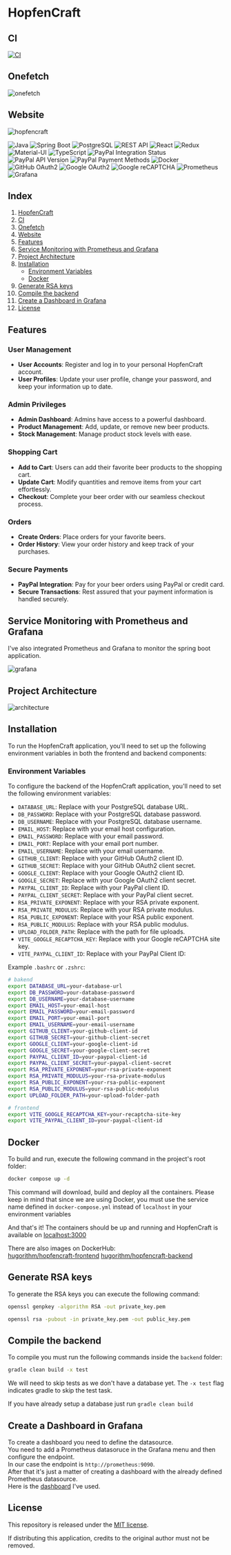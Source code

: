 # HopfenCraft

## CI
[![CI](https://github.com/hugorithm/HopfenCraft/actions/workflows/gradle.yml/badge.svg?branch=master)](https://github.com/hugorithm/HopfenCraft/actions/workflows/gradle.yml)  

## Onefetch 
![onefetch](imgs/onefetch.png)

## Website    

![hopfencraft](frontend/public/homepage.gif)

![Java](https://img.shields.io/badge/-Java-007396?style=flat&logo=java&logoColor=white)
![Spring Boot](https://img.shields.io/badge/-Spring%20Boot-6DB33F?style=flat&logo=spring&logoColor=white)
![PostgreSQL](https://img.shields.io/badge/-PostgreSQL-336791?style=flat&logo=postgresql&logoColor=white)
![REST API](https://img.shields.io/badge/-REST%20API-FF5733?style=flat)
![React](https://img.shields.io/badge/-React-61DAFB?style=flat&logo=react&logoColor=white)
![Redux](https://img.shields.io/badge/-Redux-764ABC?style=flat&logo=redux&logoColor=white)
![Material-UI](https://img.shields.io/badge/-Material%20UI-0081CB?style=flat&logo=material-ui&logoColor=white)
![TypeScript](https://img.shields.io/badge/-TypeScript-3178C6?style=flat&logo=typescript&logoColor=white)
![PayPal Integration Status](https://img.shields.io/badge/PayPal%20Integration-Success-brightgreen)
![PayPal API Version](https://img.shields.io/badge/PayPal%20API%20Version-v2.0-blue)
![PayPal Payment Methods](https://img.shields.io/badge/Payment%20Methods-PayPal%2C%20Credit%20Card-orange)
![Docker](https://img.shields.io/badge/Docker-Container-blue?style=flat&logo=docker)
![GitHub OAuth2](https://img.shields.io/badge/GitHub%20OAuth2-Success-181717?style=flat&logo=github)
![Google OAuth2](https://img.shields.io/badge/Google%20OAuth2-Success-4285F4?style=flat&logo=google)
![Google reCAPTCHA](https://img.shields.io/badge/Google%20reCAPTCHA-Success-43A047?style=flat&logo=google)
![Prometheus](https://img.shields.io/badge/Prometheus-Monitoring-yellow?style=flat&logo=prometheus&logoColor=white)
![Grafana](https://img.shields.io/badge/Grafana-Dashboard-orange?style=flat&logo=grafana&logoColor=white)


## Index

1. [HopfenCraft](#hopfencraft)
2. [CI](#ci)
3. [Onefetch](#onefetch)
4. [Website](#website)
5. [Features](#features)
6. [Service Monitoring with Prometheus and Grafana](#service-monitoring-with-prometheus-and-grafana)
7. [Project Architecture](#project-architecture)
8. [Installation](#installation)
   - [Environment Variables](#environment-variables)
   - [Docker](#docker)
9. [Generate RSA keys](#generate-rsa-keys)
10. [Compile the backend](#compile-the-backend)
11. [Create a Dashboard in Grafana](#create-a-dashboard-in-grafana)
12. [License](#license)

## Features

### User Management
- **User Accounts**: Register and log in to your personal HopfenCraft account.
- **User Profiles**: Update your user profile, change your password, and keep your information up to date.

### Admin Privileges
- **Admin Dashboard**: Admins have access to a powerful dashboard.
- **Product Management**: Add, update, or remove new beer products.
- **Stock Management**: Manage product stock levels with ease.

### Shopping Cart
- **Add to Cart**: Users can add their favorite beer products to the shopping cart.
- **Update Cart**: Modify quantities and remove items from your cart effortlessly.
- **Checkout**: Complete your beer order with our seamless checkout process.

### Orders
- **Create Orders**: Place orders for your favorite beers.
- **Order History**: View your order history and keep track of your purchases.

### Secure Payments
- **PayPal Integration**: Pay for your beer orders using PayPal or credit card.
- **Secure Transactions**: Rest assured that your payment information is handled securely.

## Service Monitoring with Prometheus and Grafana

I've also integrated Prometheus and Grafana to monitor the spring boot application.  

![grafana](imgs/grafana.gif)

## Project Architecture
![architecture](imgs/architecture-dark.png)

## Installation

To run the HopfenCraft application, you'll need to set up the following environment variables in both the frontend and backend components:

### Environment Variables

To configure the backend of the HopfenCraft application, you'll need to set the following environment variables:

- `DATABASE_URL`: Replace with your PostgreSQL database URL.
- `DB_PASSWORD`: Replace with your PostgreSQL database password.
- `DB_USERNAME`: Replace with your PostgreSQL database username.
- `EMAIL_HOST`: Replace with your email host configuration.
- `EMAIL_PASSWORD`: Replace with your email password.
- `EMAIL_PORT`: Replace with your email port number.
- `EMAIL_USERNAME`: Replace with your email username.
- `GITHUB_CLIENT`: Replace with your GitHub OAuth2 client ID.
- `GITHUB_SECRET`: Replace with your GitHub OAuth2 client secret.
- `GOOGLE_CLIENT`: Replace with your Google OAuth2 client ID.
- `GOOGLE_SECRET`: Replace with your Google OAuth2 client secret.
- `PAYPAL_CLIENT_ID`: Replace with your PayPal client ID.
- `PAYPAL_CLIENT_SECRET`: Replace with your PayPal client secret.
- `RSA_PRIVATE_EXPONENT`: Replace with your RSA private exponent.
- `RSA_PRIVATE_MODULUS`: Replace with your RSA private modulus.
- `RSA_PUBLIC_EXPONENT`: Replace with your RSA public exponent.
- `RSA_PUBLIC_MODULUS`: Replace with your RSA public modulus.
- `UPLOAD_FOLDER_PATH`: Replace with the path for file uploads.
- `VITE_GOOGLE_RECAPTCHA_KEY`: Replace with your Google reCAPTCHA site key.
- `VITE_PAYPAL_CLIENT_ID`: Replace with your PayPal Client ID:

Example `.bashrc` or `.zshrc`:
```zsh
# bakend
export DATABASE_URL=your-database-url
export DB_PASSWORD=your-database-password
export DB_USERNAME=your-database-username
export EMAIL_HOST=your-email-host
export EMAIL_PASSWORD=your-email-password
export EMAIL_PORT=your-email-port
export EMAIL_USERNAME=your-email-username
export GITHUB_CLIENT=your-github-client-id
export GITHUB_SECRET=your-github-client-secret
export GOOGLE_CLIENT=your-google-client-id
export GOOGLE_SECRET=your-google-client-secret
export PAYPAL_CLIENT_ID=your-paypal-client-id
export PAYPAL_CLIENT_SECRET=your-paypal-client-secret
export RSA_PRIVATE_EXPONENT=your-rsa-private-exponent
export RSA_PRIVATE_MODULUS=your-rsa-private-modulus
export RSA_PUBLIC_EXPONENT=your-rsa-public-exponent
export RSA_PUBLIC_MODULUS=your-rsa-public-modulus
export UPLOAD_FOLDER_PATH=your-upload-folder-path

# frontend
export VITE_GOOGLE_RECAPTCHA_KEY=your-recaptcha-site-key
export VITE_PAYPAL_CLIENT_ID=your-paypal-client-id
```
## Docker

To build and run, execute the following command in the project's root folder:
```zsh
docker compose up -d
```
This command will download, build and deploy all the containers.
Please keep in mind that since we are using Docker, you must use the service name defined in `docker-compose.yml` instead of `localhost` in your environment variables

And that's it! The containers should be up and running and HopfenCraft is available on [localhost:3000](http:localhost:3000)

There are also images on DockerHub:  
[hugorithm/hopfencraft-frontend](https://hub.docker.com/r/hugorithm/hopfencraft-frontend)
[hugorithm/hopfencraft-backend](https://hub.docker.com/r/hugorithm/hopfencraft-backend)

## Generate RSA keys

To generate the RSA keys you can execute the following command:
```zsh
openssl genpkey -algorithm RSA -out private_key.pem
```
```zsh
openssl rsa -pubout -in private_key.pem -out public_key.pem
```

## Compile the backend

To compile  you must run the following commands inside the `backend` folder:
```zsh
gradle clean build -x test
```
We will need to skip tests as we don't have a database yet.
The `-x test` flag indicates gradle to skip the test task.

If you have already setup a database just run `gradle clean build`

## Create a Dashboard in Grafana

To create a dashboard you need to define the datasource.  
You need to add a Prometheus datasoruce in the Grafana menu and then configure the endpoint.  
In our case the endpoint is `http://prometheus:9090`.   
After that it's just a matter of creating a dashboard with the already defined Prometheus datasource.  
Here is the [dashboard](https://grafana.com/grafana/dashboards/4701-jvm-micrometer/) I've used.  

## License

This repository is released under the [MIT license](https://opensource.org/licenses/MIT).

If distributing this application, credits to the original author must not be removed.
